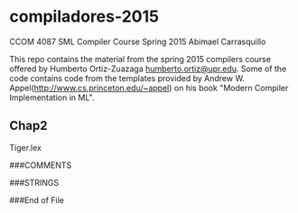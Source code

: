 # compiladores-2015
CCOM 4087 SML Compiler Course Spring 2015
Abimael Carrasquillo

This repo contains the material from the spring 2015 compilers course offered by Humberto Ortiz-Zuazaga <humberto.ortiz@upr.edu>.
Some of the code contains code from the templates provided by Andrew W. Appel(http://www.cs.princeton.edu/~appel) on his book "Modern Compiler Implementation in ML".


## Chap2
Tiger.lex

###COMMENTS


###STRINGS


###End of File